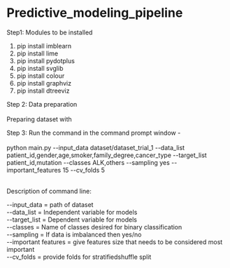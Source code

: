 # Predictive_modeling_pipeline


Step1: Modules to be installed

1) pip install imblearn
2) pip install lime
3) pip install pydotplus
4) pip install svglib
5) pip install colour
6) pip install graphviz
7) pip install dtreeviz

Step 2: Data preparation <br /><br />
Preparing dataset with 


Step 3: Run the command in the command prompt window - <br /> <br />
python main.py --input_data dataset/dataset_trial_1 --data_list patient_id,gender,age,smoker,family_degree,cancer_type --target_list patient_id,mutation --classes ALK,others --sampling yes --important_features 15 --cv_folds 5
<br /><br />

Description of command line:<br />

--input_data = path of dataset <br />
--data_list = Independent variable for models <br />
--target_list = Dependent variable for models <br />
--classes = Name of classes desired for binary classification <br />
--sampling = If data is imbalanced then yes/no <br />
--important features = give features size that needs to be considered most important <br />
--cv_folds = provide folds for stratifiedshuffle split <br />
